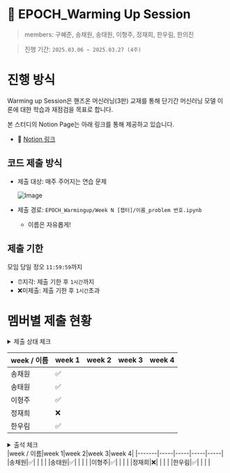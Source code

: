 # 🔅 EPOCH_Warming Up Session
> members: 구혜준, 송채원, 송태원, 이형주, 정재희, 한우림, 한의진 

> 진행 기간: `2025.03.06 ~ 2025.03.27 (4주)`

# 진행 방식
Warming up Session은 핸즈온 머신러닝(3판) 교재를 통해 단기간 머신러닝 모델 이론에 대한 학습과 재점검을 목표로 합니다.

본 스터디의 Notion Page는 아래 링크를 통해 제공하고 있습니다.

- 🔗 [Notion 링크](https://www.notion.so/Warming-Up-Session-1a90de90854f80339115eb60b8975393?pvs=4)


## 코드 제출 방식
- 제출 대상: 매주 주어지는 연습 문제

  ![Image](https://github.com/user-attachments/assets/71d97581-46f8-4d6f-a3b8-fe1f97f0ad88)

- 제출 경로: `EPOCH_Warmingup/Week N [챕터]/이름_problem 번호.ipynb`
  - 이름은 자유롭게!

## 제출 기한
모임 당일 정오 `11:59:59`까지
- ⏰지각: 제출 기한 후 `1시간`까지
- ❌미제출: 제출 기한 후 `1시간`초과

# 멤버별 제출 현황
<details>
<summary>제출 상태 체크</summary>
<div markdown="1">

- 제출 완료: ✅

- 지각 제출: ⏰

- 미제출: ❌

</div>
</details>

|week / 이름|week 1|week 2|week 3|week 4|
|-------|-----|-----|-----|-----|
|송채원|✅| | | |
|송태원|✅| | | |
|이형주|✅| | | |
|정재희|❌| | | |
|한우림|✅| | | |

<details>
<summary>출석 체크</summary>
<div markdown="1">

- 출석: ✅

- 지각: ⏰

- 결석: ❌

</div>
</details>
|week / 이름|week 1|week 2|week 3|week 4|
|-------|-----|-----|-----|-----|
|송채원|✅| | | |
|송태원|✅| | | |
|이형주|✅| | | |
|정재희|❌| | | |
|한우림|✅| | | |
